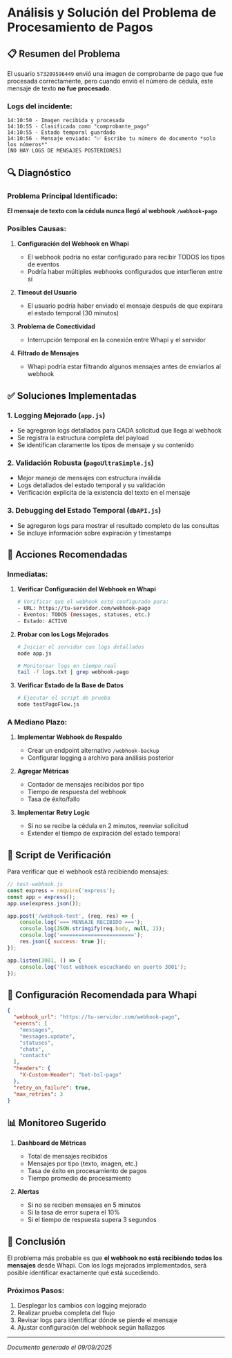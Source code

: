# Análisis y Solución del Problema de Procesamiento de Pagos

## 📋 Resumen del Problema

El usuario `573209596449` envió una imagen de comprobante de pago que fue procesada correctamente, pero cuando envió el número de cédula, este mensaje de texto **no fue procesado**. 

### Logs del incidente:
```
14:10:50 - Imagen recibida y procesada
14:10:55 - Clasificada como "comprobante_pago"
14:10:55 - Estado temporal guardado
14:10:56 - Mensaje enviado: "✅ Escribe tu número de documento *solo los números*"
[NO HAY LOGS DE MENSAJES POSTERIORES]
```

## 🔍 Diagnóstico

### Problema Principal Identificado:
**El mensaje de texto con la cédula nunca llegó al webhook `/webhook-pago`**

### Posibles Causas:

1. **Configuración del Webhook en Whapi**
   - El webhook podría no estar configurado para recibir TODOS los tipos de eventos
   - Podría haber múltiples webhooks configurados que interfieren entre sí

2. **Timeout del Usuario**
   - El usuario podría haber enviado el mensaje después de que expirara el estado temporal (30 minutos)

3. **Problema de Conectividad**
   - Interrupción temporal en la conexión entre Whapi y el servidor

4. **Filtrado de Mensajes**
   - Whapi podría estar filtrando algunos mensajes antes de enviarlos al webhook

## ✅ Soluciones Implementadas

### 1. **Logging Mejorado** (`app.js`)
- Se agregaron logs detallados para CADA solicitud que llega al webhook
- Se registra la estructura completa del payload
- Se identifican claramente los tipos de mensaje y su contenido

### 2. **Validación Robusta** (`pagoUltraSimple.js`)
- Mejor manejo de mensajes con estructura inválida
- Logs detallados del estado temporal y su validación
- Verificación explícita de la existencia del texto en el mensaje

### 3. **Debugging del Estado Temporal** (`dbAPI.js`)
- Se agregaron logs para mostrar el resultado completo de las consultas
- Se incluye información sobre expiración y timestamps

## 🚀 Acciones Recomendadas

### Inmediatas:

1. **Verificar Configuración del Webhook en Whapi**
   ```bash
   # Verificar que el webhook esté configurado para:
   - URL: https://tu-servidor.com/webhook-pago
   - Eventos: TODOS (messages, statuses, etc.)
   - Estado: ACTIVO
   ```

2. **Probar con los Logs Mejorados**
   ```bash
   # Iniciar el servidor con logs detallados
   node app.js
   
   # Monitorear logs en tiempo real
   tail -f logs.txt | grep webhook-pago
   ```

3. **Verificar Estado de la Base de Datos**
   ```bash
   # Ejecutar el script de prueba
   node testPagoFlow.js
   ```

### A Mediano Plazo:

1. **Implementar Webhook de Respaldo**
   - Crear un endpoint alternativo `/webhook-backup` 
   - Configurar logging a archivo para análisis posterior

2. **Agregar Métricas**
   - Contador de mensajes recibidos por tipo
   - Tiempo de respuesta del webhook
   - Tasa de éxito/fallo

3. **Implementar Retry Logic**
   - Si no se recibe la cédula en 2 minutos, reenviar solicitud
   - Extender el tiempo de expiración del estado temporal

## 📝 Script de Verificación

Para verificar que el webhook está recibiendo mensajes:

```javascript
// test-webhook.js
const express = require('express');
const app = express();
app.use(express.json());

app.post('/webhook-test', (req, res) => {
    console.log('=== MENSAJE RECIBIDO ===');
    console.log(JSON.stringify(req.body, null, 2));
    console.log('========================');
    res.json({ success: true });
});

app.listen(3001, () => {
    console.log('Test webhook escuchando en puerto 3001');
});
```

## 🔧 Configuración Recomendada para Whapi

```json
{
  "webhook_url": "https://tu-servidor.com/webhook-pago",
  "events": [
    "messages",
    "messages.update",
    "statuses",
    "chats",
    "contacts"
  ],
  "headers": {
    "X-Custom-Header": "bot-bsl-pago"
  },
  "retry_on_failure": true,
  "max_retries": 3
}
```

## 📊 Monitoreo Sugerido

1. **Dashboard de Métricas**
   - Total de mensajes recibidos
   - Mensajes por tipo (texto, imagen, etc.)
   - Tasa de éxito en procesamiento de pagos
   - Tiempo promedio de procesamiento

2. **Alertas**
   - Si no se reciben mensajes en 5 minutos
   - Si la tasa de error supera el 10%
   - Si el tiempo de respuesta supera 3 segundos

## 🎯 Conclusión

El problema más probable es que **el webhook no está recibiendo todos los mensajes** desde Whapi. Con los logs mejorados implementados, será posible identificar exactamente qué está sucediendo. 

### Próximos Pasos:
1. Desplegar los cambios con logging mejorado
2. Realizar prueba completa del flujo
3. Revisar logs para identificar dónde se pierde el mensaje
4. Ajustar configuración del webhook según hallazgos

---

*Documento generado el 09/09/2025*
